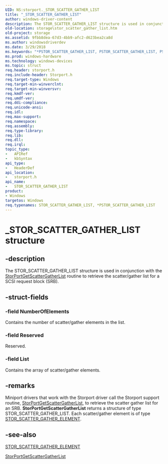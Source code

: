```yaml
---
UID: NS:storport._STOR_SCATTER_GATHER_LIST
title: "_STOR_SCATTER_GATHER_LIST"
author: windows-driver-content
description: The STOR_SCATTER_GATHER_LIST structure is used in conjunction with the StorPortGetScatterGatherList routine to retrieve the scatter/gather list for a SCSI request block (SRB).
old-location: storage\stor_scatter_gather_list.htm
old-project: storage
ms.assetid: 9fbb8dea-67d3-4bb9-afc2-d623bea2ca8d
ms.author: windowsdriverdev
ms.date: 3/29/2018
ms.keywords: "*PSTOR_SCATTER_GATHER_LIST, PSTOR_SCATTER_GATHER_LIST, PSTOR_SCATTER_GATHER_LIST structure pointer [Storage Devices], STOR_SCATTER_GATHER_LIST, STOR_SCATTER_GATHER_LIST structure [Storage Devices], _STOR_SCATTER_GATHER_LIST, storage.stor_scatter_gather_list, storport/PSTOR_SCATTER_GATHER_LIST, storport/STOR_SCATTER_GATHER_LIST, structs-storport_eac06620-81b1-42e8-9517-3a2ce1b6623a.xml"
ms.prod: windows-hardware
ms.technology: windows-devices
ms.topic: struct
req.header: storport.h
req.include-header: Storport.h
req.target-type: Windows
req.target-min-winverclnt: 
req.target-min-winversvr: 
req.kmdf-ver: 
req.umdf-ver: 
req.ddi-compliance: 
req.unicode-ansi: 
req.idl: 
req.max-support: 
req.namespace: 
req.assembly: 
req.type-library: 
req.lib: 
req.dll: 
req.irql: 
topic_type:
-	APIRef
-	kbSyntax
api_type:
-	HeaderDef
api_location:
-	storport.h
api_name:
-	STOR_SCATTER_GATHER_LIST
product:
- Windows
targetos: Windows
req.typenames: STOR_SCATTER_GATHER_LIST, *PSTOR_SCATTER_GATHER_LIST
---
```


# _STOR_SCATTER_GATHER_LIST structure


## -description


The STOR_SCATTER_GATHER_LIST structure is used in conjunction with the <a href="https://msdn.microsoft.com/library/windows/hardware/ff567097">StorPortGetScatterGatherList</a> routine to retrieve the scatter/gather list for a SCSI request block (SRB). 


## -struct-fields




### -field NumberOfElements

Contains the number of scatter/gather elements in the list. 


### -field Reserved

Reserved. 


### -field List

Contains the array of scatter/gather elements. 


## -remarks



Miniport drivers that work with the Storport driver call the Storport support routine, <a href="https://msdn.microsoft.com/library/windows/hardware/ff567097">StorPortGetScatterGatherList</a>, to retrieve the scatter gather list for an SRB. <b>StorPortGetScatterGatherList</b> returns a structure of type STOR_SCATTER_GATHER_LIST. Each scatter/gather element is of type <a href="https://msdn.microsoft.com/library/windows/hardware/ff567588">STOR_SCATTER_GATHER_ELEMENT</a>. 




## -see-also




<a href="https://msdn.microsoft.com/library/windows/hardware/ff567588">STOR_SCATTER_GATHER_ELEMENT</a>



<a href="https://msdn.microsoft.com/library/windows/hardware/ff567097">StorPortGetScatterGatherList</a>
 

 

